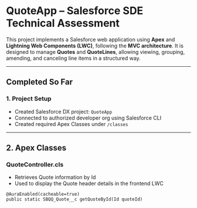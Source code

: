 # QuoteApp – Salesforce SDE Technical Assessment

This project implements a Salesforce web application using **Apex** and **Lightning Web Components (LWC)**, following the **MVC architecture**. It is designed to manage **Quotes** and **QuoteLines**, allowing viewing, grouping, amending, and canceling line items in a structured way.

---

## Completed So Far

### 1. Project Setup
- Created Salesforce DX project: `QuoteApp`
- Connected to authorized developer org using Salesforce CLI
- Created required Apex Classes under `/classes`

---

## 2. Apex Classes

### QuoteController.cls
- Retrieves Quote information by Id
- Used to display the Quote header details in the frontend LWC

```apex
@AuraEnabled(cacheable=true)
public static SBQQ_Quote__c getQuoteById(Id quoteId)